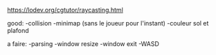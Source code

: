https://lodev.org/cgtutor/raycasting.html

good:
-collision
-minimap (sans le joueur pour l'instant)
-couleur sol et plafond

a faire:
-parsing
-window resize
-window exit
-WASD
